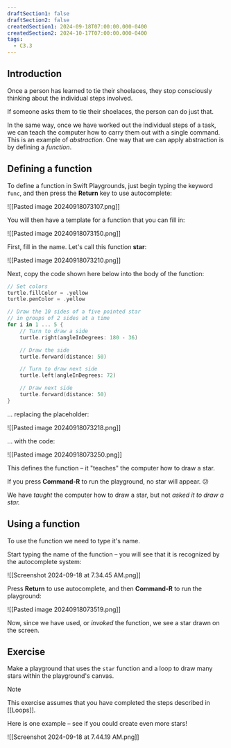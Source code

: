 ```yaml
---
draftSection1: false
draftSection2: false
createdSection1: 2024-09-18T07:00:00.000-0400
createdSection2: 2024-10-17T07:00:00.000-0400
tags:
  - C3.3
---
```

## Introduction

Once a person has learned to tie their shoelaces, they stop consciously thinking about the individual steps involved.

If someone asks them to tie their shoelaces, the person can do just that.

In the same way, once we have worked out the individual steps of a task, we can teach the computer how to carry them out with a single command. This is an example of *abstraction*. One way that we can apply abstraction is by defining a *function*.

## Defining a function

To define a function in Swift Playgrounds, just begin typing the keyword `func`, and then press the **Return** key to use autocomplete:

![[Pasted image 20240918073107.png]]

You will then have a template for a function that you can fill in:

![[Pasted image 20240918073150.png]]

First, fill in the name. Let's call this function **star**:

![[Pasted image 20240918073210.png]]

Next, copy the code shown here below into the body of the function:

```swift
// Set colors
turtle.fillColor = .yellow
turtle.penColor = .yellow

// Draw the 10 sides of a five pointed star
// in groups of 2 sides at a time
for i in 1 ... 5 {
	// Turn to draw a side
	turtle.right(angleInDegrees: 180 - 36)

	// Draw the side
	turtle.forward(distance: 50)

	// Turn to draw next side
	turtle.left(angleInDegrees: 72)

	// Draw next side
	turtle.forward(distance: 50)
}
```

... replacing the placeholder:

![[Pasted image 20240918073218.png]]

... with the code:

![[Pasted image 20240918073250.png]]

This defines the function – it "teaches" the computer how to draw a star.

If you press **Command-R** to run the playground, no star will appear. 😕

We have *taught* the computer how to draw a star, but not *asked it to draw a star.*

## Using a function

To use the function we need to type it's name.

Start typing the name of the function – you will see that it is recognized by the autocomplete system:

![[Screenshot 2024-09-18 at 7.34.45 AM.png]]

Press **Return** to use autocomplete, and then **Command-R** to run the playground:

![[Pasted image 20240918073519.png]]

Now, since we have used, or *invoked* the function, we see a star drawn on the screen.

## Exercise

Make a playground that uses the `star` function and a loop to draw many stars within the playground's canvas.

> [!NOTE]
> This exercise assumes that you have completed the steps described in [[Loops]].

Here is one example – see if you could create even more stars!

![[Screenshot 2024-09-18 at 7.44.19 AM.png]]
